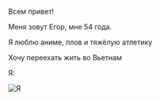Всем привет!

Меня зовут Егор, мне 54 года.

Я люблю аниме, плов и тяжёлую атлетику

Хочу переехать жить во Вьетнам

Я:

![Я](https://github.com/Egor891/about_me/tree/main/Img)